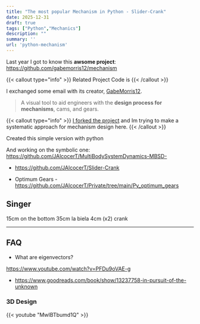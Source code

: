 ```yaml
---
title: "The most popular Mechanism in Python - Slider-Crank"
date: 2025-12-31
draft: true
tags: ["Python","Mechanics"]
description: ""
summary: ''
url: 'python-mechanism'
---
```


Last year I got to know this **awsome project**: <https://github.com/gabemorris12/mechanism>

{{< callout type="info" >}}
Related Project Code is 
{{< /callout >}}

I exchanged some email with its creator, [GabeMorris12](https://github.com/gabemorris12).

> A visual tool to aid engineers with the **design process for mechanisms**, cams, and gears.

{{< callout type="info" >}}
[I forked the project](https://github.com/JAlcocerT/mechanism) and Im trying to make a systematic approach for mechanism design here.
{{< /callout >}}


Created this simple version with python

And working on the symbolic one: https://github.com/JAlcocerT/MultiBodySystemDynamics-MBSD-

* https://github.com/JAlcocerT/Slider-Crank

* Optimum Gears - https://github.com/JAlcocerT/Private/tree/main/Py_optimum_gears

## Singer

15cm on the bottom
35cm la biela
4cm (x2) crank

---

## FAQ

* What are eigenvectors?

https://www.youtube.com/watch?v=PFDu9oVAE-g

* https://www.goodreads.com/book/show/13237758-in-pursuit-of-the-unknown

### 3D Design

<!-- https://www.youtube.com/watch?v=MwIBTbumd1Q -->
{{< youtube "MwIBTbumd1Q" >}}
